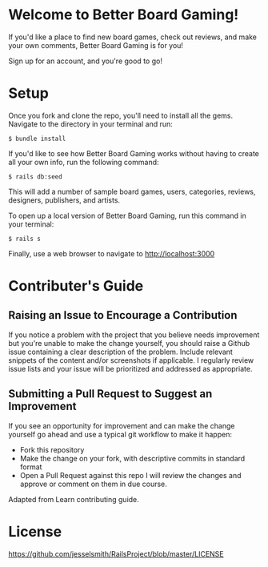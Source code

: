 # Welcome to Better Board Gaming!
If you'd like a place to find new board games, check out reviews, and make your own comments, Better Board Gaming is for you!

Sign up for an account, and you're good to go!

# Setup
Once you fork and clone the repo, you'll need to install all the gems. Navigate to the directory in your terminal and run:

```
$ bundle install
```

If you'd like to see how Better Board Gaming works without having to create all your own info, run the following command:

```
$ rails db:seed
```

This will add a number of sample board games, users, categories, reviews, designers, publishers, and artists.

To open up a local version of Better Board Gaming, run this command in your terminal:

```
$ rails s
```

Finally, use a web browser to navigate to [http://localhost:3000](http://localhost:3000)

# Contributer's Guide
## Raising an Issue to Encourage a Contribution
If you notice a problem with the project that you believe needs improvement but you're unable to make the change yourself, you should raise a Github issue containing a clear description of the problem. Include relevant snippets of the content and/or screenshots if applicable. I regularly review issue lists and your issue will be prioritized and addressed as appropriate.

## Submitting a Pull Request to Suggest an Improvement
If you see an opportunity for improvement and can make the change yourself go ahead and use a typical git workflow to make it happen:

* Fork this repository
* Make the change on your fork, with descriptive commits in standard format
* Open a Pull Request against this repo
I will review the changes and approve or comment on them in due course.

Adapted from Learn contributing guide.

# License

https://github.com/jesselsmith/RailsProject/blob/master/LICENSE
